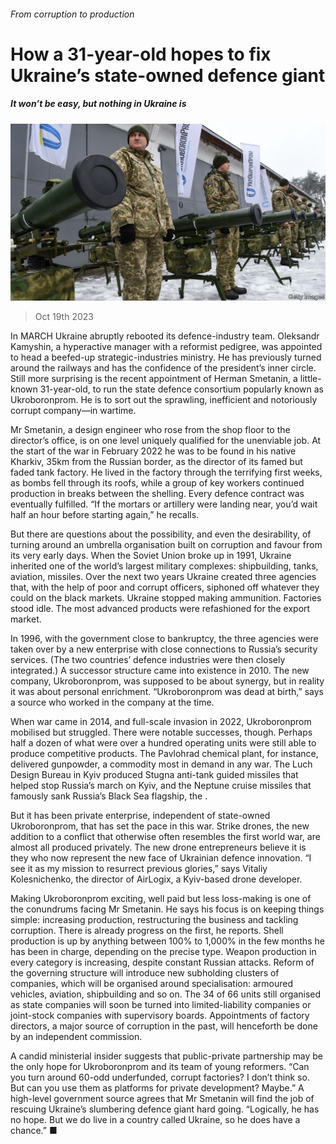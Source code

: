 ###### From corruption to production

# How a 31-year-old hopes to fix Ukraine’s state-owned defence giant 

##### It won’t be easy, but nothing in Ukraine is 

![image](images/20231021_EUP504.jpg) 

> Oct 19th 2023 


In MARCH Ukraine abruptly rebooted its defence-industry team. Oleksandr Kamyshin, a hyperactive manager with a reformist pedigree, was appointed to head a beefed-up strategic-industries ministry. He has previously turned around the railways and has the confidence of the president’s inner circle. Still more surprising is the recent appointment of Herman Smetanin, a little-known 31-year-old, to run the state defence consortium popularly known as Ukroboronprom. He is to sort out the sprawling, inefficient and notoriously corrupt company—in wartime.

Mr Smetanin, a design engineer who rose from the shop floor to the director’s office, is on one level uniquely qualified for the unenviable job. At the start of the war in February 2022 he was to be found in his native Kharkiv, 35km from the Russian border, as the director of its famed but faded tank factory. He lived in the factory through the terrifying first weeks, as bombs fell through its roofs, while a group of key workers continued production in breaks between the shelling. Every defence contract was eventually fulfilled. “If the mortars or artillery were landing near, you’d wait half an hour before starting again,” he recalls. 

But there are questions about the possibility, and even the desirability, of turning around an umbrella organisation built on corruption and favour from its very early days. When the Soviet Union broke up in 1991, Ukraine inherited one of the world’s largest military complexes: shipbuilding, tanks, aviation, missiles. Over the next two years Ukraine created three agencies that, with the help of poor and corrupt officers, siphoned off whatever they could on the black markets. Ukraine stopped making ammunition. Factories stood idle. The most advanced products were refashioned for the export market. 

In 1996, with the government close to bankruptcy, the three agencies were taken over by a new enterprise with close connections to Russia’s security services. (The two countries’ defence industries were then closely integrated.) A successor structure came into existence in 2010. The new company, Ukroboronprom, was supposed to be about synergy, but in reality it was about personal enrichment. “Ukroboronprom was dead at birth,” says a source who worked in the company at the time. 

When war came in 2014, and full-scale invasion in 2022, Ukroboronprom mobilised but struggled. There were notable successes, though. Perhaps half a dozen of what were over a hundred operating units were still able to produce competitive products. The Pavlohrad chemical plant, for instance, delivered gunpowder, a commodity most in demand in any war. The Luch Design Bureau in Kyiv produced Stugna anti-tank guided missiles that helped stop Russia’s march on Kyiv, and the Neptune cruise missiles that famously sank Russia’s Black Sea flagship, the . 

But it has been private enterprise, independent of state-owned Ukroboronprom, that has set the pace in this war. Strike drones, the new addition to a conflict that otherwise often resembles the first world war, are almost all produced privately. The new drone entrepreneurs believe it is they who now represent the new face of Ukrainian defence innovation. “I see it as my mission to resurrect previous glories,” says Vitaliy Kolesnichenko, the director of AirLogix, a Kyiv-based drone developer. 

Making Ukroboronprom exciting, well paid but less loss-making is one of the conundrums facing Mr Smetanin. He says his focus is on keeping things simple: increasing production, restructuring the business and tackling corruption. There is already progress on the first, he reports. Shell production is up by anything between 100% to 1,000% in the few months he has been in charge, depending on the precise type. Weapon production in every category is increasing, despite constant Russian attacks. Reform of the governing structure will introduce new subholding clusters of companies, which will be organised around specialisation: armoured vehicles, aviation, shipbuilding and so on. The 34 of 66 units still organised as state companies will soon be turned into limited-liability companies or joint-stock companies with supervisory boards. Appointments of factory directors, a major source of corruption in the past, will henceforth be done by an independent commission.

A candid ministerial insider suggests that public-private partnership may be the only hope for Ukroboronprom and its team of young reformers. “Can you turn around 60-odd underfunded, corrupt factories? I don’t think so. But can you use them as platforms for private development? Maybe.” A high-level government source agrees that Mr Smetanin will find the job of rescuing Ukraine’s slumbering defence giant hard going. “Logically, he has no hope. But we do live in a country called Ukraine, so he does have a chance.” ■


